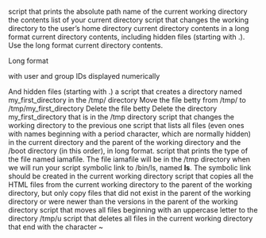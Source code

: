 script that prints the absolute path name of the current working directory
the contents list of your current directory 
script that changes the working directory to the user’s home directory
current directory contents in a long format
current directory contents, including hidden files (starting with .). Use the long format
current directory contents.



Long format

with user and group IDs displayed numerically

And hidden files (starting with .)
a script that creates a directory named my_first_directory in the /tmp/ directory
Move the file betty from /tmp/ to /tmp/my_first_directory
Delete the file betty
Delete the directory my_first_directory that is in the /tmp directory
script that changes the working directory to the previous one 
script that lists all files (even ones with names beginning with a period character, which are normally hidden) in the current directory and the parent of the working directory and the /boot directory (in this order), in long format.
script that prints the type of the file named iamafile. The file iamafile will be in the /tmp directory when we will run your script
symbolic link to /bin/ls, named __ls__. The symbolic link should be created in the current working directory
script that copies all the HTML files from the current working directory to the parent of the working directory, but only copy files that did not exist in the parent of the working directory or were newer than the versions in the parent of the working directory
script that moves all files beginning with an uppercase letter to the directory /tmp/u
script that deletes all files in the current working directory that end with the character ~
